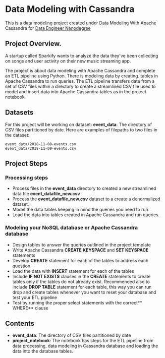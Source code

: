 # Data Modeling with Cassandra

This is a data modeling project created under Data Modeling With Apache Cassandra for [Data Engineer Nanodegree](https://www.udacity.com/course/data-engineer-nanodegree--nd027)

## Project Overview.

A startup called Sparkify wants to analyze the data they've been collecting on songs and user activity on their new music streaming app.

The project is about data modeling with Apache Cassandra and complete an ETL pipeline using Python. There is modeling data by creating. tables in Apache Cassandra to run queries. The ETL pipeline transfers data from a set of CSV files within a directory to create a streamlined CSV file used to model and insert data into Apache Cassandra tables as in the project notebook.

## Datasets

For this project will be working on dataset: **event_data**. The directory of CSV files partitioned by date. Here are examples of filepaths to two files in the dataset:

```
event_data/2018-11-08-events.csv
event_data/2018-11-09-events.csv
```

## Project Steps

### Processing steps
- Process files in the **event_data** directory to created a new streamlined data file **event_datafile_new.csv**
- Process the **event_datafile_new.csv** dataset to a create a denormalized dataset.
- Model the data tables keeping in mind the queries you need to run.
- Load the data into tables created in Apache Cassandra and run queries.

### Modeling your NoSQL database or Apache Cassandra database
- Design tables to answer the queries outlined in the project template
- Write Apache Cassandra **CREATE KEYSPACE** and **SET KEYSPACE** statements
- Develop **CREATE** statement for each of the tables to address each question
- Load the data with **INSERT** statement for each of the tables
- Include **IF NOT EXISTS** clauses in the **CREATE** statements to create tables only if the tables do not already exist. Recommended also to include **DROP TABLE** statement for each table, this way you can run drop and create tables whenever you want to reset your database and test your ETL pipeline
- Test by running the proper select statements with the correct** WHERE** clause

## Contents
- **event_data**: The directory of CSV files partitioned by date
- **project_notebook**: The notebook has steps for the ETL pipeline from data processing, data modeling in Cassandra database and loading the data into the database tables.